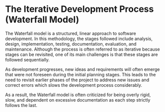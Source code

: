 # The Iterative Development Process (Waterfall Model) 

The Waterfall model is a structured, linear approach to software development. In this methodology, the stages followed include analysis, design, implementation, testing, documentation, evaluation, and maintenance. Although the process is often referred to as iterative because stages can be revisited, one of its main challenges is that these stages are followed sequentially.

As development progresses, new ideas and requirements will often emerge that were not foreseen during the initial planning stages. This leads to the need to revisit earlier phases of the project to address new issues and correct errors which slows the development process considerably. 

As a result, the Waterfall model is often criticized for being overly rigid, slow, and dependent on excessive documentation as each step strictly follows the last.

